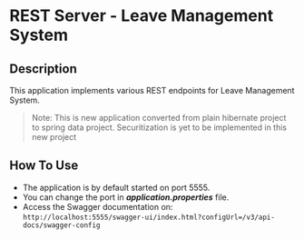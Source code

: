 # REST Server - Leave Management System

## Description

This application implements various REST endpoints for Leave Management System.

> Note: This is new application converted from plain hibernate project to spring data project. Securitization is yet to be implemented in this new project

## How To Use

- The application is by default started on port 5555.
- You can change the port in ***application.properties*** file.
- Access the Swagger documentation on:
`http://localhost:5555/swagger-ui/index.html?configUrl=/v3/api-docs/swagger-config`
